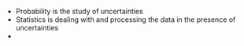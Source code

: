 * Probability is the study of uncertainties
* Statistics is dealing with and processing the data in the presence of uncertainties
*  